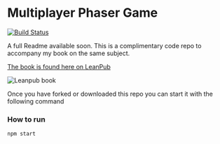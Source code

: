 # Multiplayer Phaser Game

[![Build Status](https://travis-ci.org/code0wl/Multiplayer-Phaser-game.svg?branch=develop)](https://travis-ci.org/code0wl/Multiplayer-Phaser-game)


A full Readme available soon. 
This is a complimentary code repo to accompany my book on the same subject.

[The book is found here on LeanPub](https://leanpub.com/buildmultiplayergame)

![Leanpub book](https://s3.amazonaws.com/titlepages.leanpub.com/buildmultiplayergame/hero?1495139084)

Once you have forked or downloaded this repo you can start it with the following command

### How to run
```bash
npm start
```


